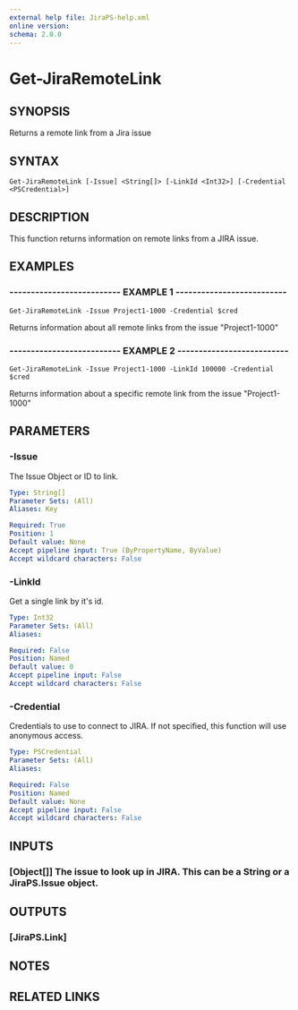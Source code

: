 ```yaml
---
external help file: JiraPS-help.xml
online version: 
schema: 2.0.0
---
```


# Get-JiraRemoteLink

## SYNOPSIS
Returns a remote link from a Jira issue

## SYNTAX

```
Get-JiraRemoteLink [-Issue] <String[]> [-LinkId <Int32>] [-Credential <PSCredential>]
```

## DESCRIPTION
This function returns information on remote links from a  JIRA issue.

## EXAMPLES

### -------------------------- EXAMPLE 1 --------------------------
```
Get-JiraRemoteLink -Issue Project1-1000 -Credential $cred
```

Returns information about all remote links from the issue "Project1-1000"

### -------------------------- EXAMPLE 2 --------------------------
```
Get-JiraRemoteLink -Issue Project1-1000 -LinkId 100000 -Credential $cred
```

Returns information about a specific remote link from the issue "Project1-1000"

## PARAMETERS

### -Issue
The Issue Object or ID to link.

```yaml
Type: String[]
Parameter Sets: (All)
Aliases: Key

Required: True
Position: 1
Default value: None
Accept pipeline input: True (ByPropertyName, ByValue)
Accept wildcard characters: False
```

### -LinkId
Get a single link by it's id.

```yaml
Type: Int32
Parameter Sets: (All)
Aliases: 

Required: False
Position: Named
Default value: 0
Accept pipeline input: False
Accept wildcard characters: False
```

### -Credential
Credentials to use to connect to JIRA.
If not specified, this function will use anonymous access.

```yaml
Type: PSCredential
Parameter Sets: (All)
Aliases: 

Required: False
Position: Named
Default value: None
Accept pipeline input: False
Accept wildcard characters: False
```

## INPUTS

### [Object[]] The issue to look up in JIRA. This can be a String or a JiraPS.Issue object.

## OUTPUTS

### [JiraPS.Link]

## NOTES

## RELATED LINKS


